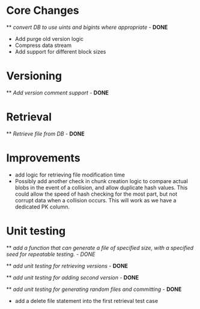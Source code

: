 # Core Changes
** _convert DB to use uints and bigints where appropriate_ - **DONE**
* Add purge old version logic
* Compress data stream
* Add support for different block sizes

# Versioning
** _Add version comment support_ - **DONE**

# Retrieval
** _Retrieve file from DB_ - **DONE**

# Improvements
* add logic for retrieving file modification time
* Possibly add another check in chunk creation logic to compare actual blobs in the event of a collision, and allow duplicate hash values. This could allow the speed of hash checking for the most part, but not corrupt data when a collision occurs. This will work as we have a dedicated PK column.

# Unit testing
** _add a function that can generate a file of specified size, with a specified seed for repeatable testing._ - *DONE*

** _add unit testing for retrieving versions_ - **DONE**

** _add unit testing for adding second version_ - **DONE**

** _add unit testing for generating random files and committing_ - **DONE**

* add a delete file statement into the first retrieval test case